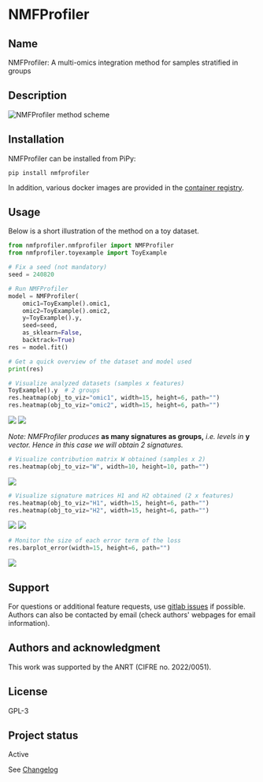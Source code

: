 # NMFProfiler

## Name
NMFProfiler: A multi-omics integration method for samples stratified in groups

## Description

![NMFProfiler method scheme](images/nmfprofiler.png)

## Installation

NMFProfiler can be installed from PiPy:

```
pip install nmfprofiler
```

In addition, various docker images are provided in the [container registry](https://forgemia.inra.fr/omics-integration/nmfprofiler/container_registry).

## Usage
Below is a short illustration of the method on a toy dataset.

```python
from nmfprofiler.nmfprofiler import NMFProfiler
from nmfprofiler.toyexample import ToyExample

# Fix a seed (not mandatory)
seed = 240820

# Run NMFProfiler
model = NMFProfiler(
    omic1=ToyExample().omic1,
    omic2=ToyExample().omic2,
    y=ToyExample().y,
    seed=seed,
    as_sklearn=False,
    backtrack=True)
res = model.fit()

# Get a quick overview of the dataset and model used
print(res)

# Visualize analyzed datasets (samples x features)
ToyExample().y  # 2 groups
res.heatmap(obj_to_viz="omic1", width=15, height=6, path="")
res.heatmap(obj_to_viz="omic2", width=15, height=6, path="")
```

![](images/omic1_Heatmap.png)
![](images/omic2_Heatmap.png)

*Note: NMFProfiler produces* **as many signatures as groups,** *i.e. levels in* $\mathbf{y}$ *vector. Hence in this case we will obtain 2 signatures.*

```python
# Visualize contribution matrix W obtained (samples x 2)
res.heatmap(obj_to_viz="W", width=10, height=10, path="")
```

![](images/W_Heatmap.png)

```python
# Visualize signature matrices H1 and H2 obtained (2 x features)
res.heatmap(obj_to_viz="H1", width=15, height=6, path="")
res.heatmap(obj_to_viz="H2", width=15, height=6, path="")
```

![](images/H1_Heatmap.png)
![](images/H2_Heatmap.png)

```python
# Monitor the size of each error term of the loss
res.barplot_error(width=15, height=6, path="")
```

![](images/BarplotErrors.png)

## Support
For questions or additional feature requests, use [gitlab issues](https://forgemia.inra.fr/groups/omics-integration/-/issues) if possible. Authors can also be contacted by email (check authors' webpages for email information).

## Authors and acknowledgment
This work was supported by the ANRT (CIFRE no. 2022/0051).

## License
GPL-3

## Project status
Active

See [Changelog](https://forgemia.inra.fr/omics-integration/nmfprofiler/-/blob/main/CHANGELOG.md)

